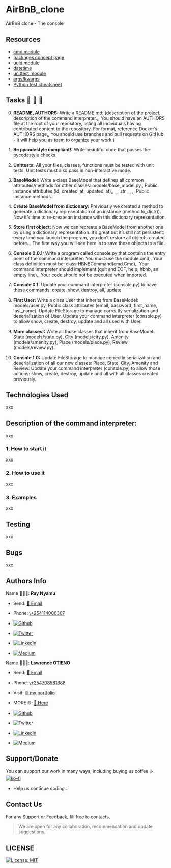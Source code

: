 # AirBnB_clone
AirBnB clone - The console

## Resources

* [cmd module](https://alx-intranet.hbtn.io/rltoken/8ecCwE6veBmm3Nppw4hz5A)
* [packages concept page](https://alx-intranet.hbtn.io)
* [uuid module](https://alx-intranet.hbtn.io/rltoken/KfL9TqwdI69W6ttG6gTPPQ)
* [datetime](https://alx-intranet.hbtn.io/rltoken/1d8I3jSKgnYAtA1IZfEDpA)
* [unittest module](https://alx-intranet.hbtn.io/rltoken/IlFiMB8UmqBG2CxA0AD3jA)
* [args/kwargs](https://alx-intranet.hbtn.io/rltoken/C_a0EKbtvKdMcwIAuSIZng)
* [Python test cheatsheet](https://alx-intranet.hbtn.io/rltoken/tgNVrKKzlWgS4dfl3mQklw)

## Tasks 🚨 🚨 🚨

0.  __README, AUTHORS:__ Write a README.md: (description of the project,, description of the command interpreter.,, You should have an AUTHORS file at the root of your repository, listing all individuals having contributed content to the repository. For format, reference Docker’s AUTHORS page,, You should use branches and pull requests on GitHub - it will help you as team to organize your work.)

1. __Be pycodestyle compliant!:__ Write beautiful code that passes the pycodestyle checks.

2. __Unittests:__ All your files, classes, functions must be tested with unit tests. Unit tests must also pass in non-interactive mode.

3. __BaseModel:__ Write a class BaseModel that defines all common attributes/methods for other classes: models/base_model.py,, Public instance attributes (id, created_at, updated_at),, __ str __ ,, Public instance methods.

4. __Create BaseModel from dictionary:__ Previously we created a method to generate a dictionary representation of an instance (method to_dict()). Now it’s time to re-create an instance with this dictionary representation.

5. __Store first object:__ Now we can recreate a BaseModel from another one by using a dictionary representation. It’s great but it’s still not persistent: every time you launch the program, you don’t restore all objects created before… The first way you will see here is to save these objects to a file.

6.  __Console 0.0.1:__ Write a program called console.py that contains the entry point of the command interpreter: You must use the module cmd,, Your class definition must be: class HBNBCommand(cmd.Cmd),, Your command interpreter should implement (quit and EOF, help, hbnb, an empty line),, Your code should not be executed when imported.

7. __Console 0.1:__ Update your command interpreter (console.py) to have these commands: create, show, destroy, all, update

8. __First User:__ Write a class User that inherits from BaseModel: models/user.py, Public class attributes (email, password, first_name, last_name). Update FileStorage to manage correctly serialization and deserialization of User. Update your command interpreter (console.py) to allow show, create, destroy, update and all used with User.

9. __More classes!:__ Write all those classes that inherit from BaseModel: State (models/state.py), City (models/city.py), Amenity (models/amenity.py), Place (models/place.py), Review (models/review.py).

10. __Console 1.0:__ Update FileStorage to manage correctly serialization and deserialization of all our new classes: Place, State, City, Amenity and Review: Update your command interpreter (console.py) to allow those actions: show, create, destroy, update and all with all classes created previously.

<!-- 11. __:__  -->

## Technologies Used

xxx

## Description of the command interpreter:

xxx

### 1. How to start it

xxx

### 2. How to use it

xxx

### 3. Examples

xxx

## Testing

xxx

## Bugs

xxx

## Authors Info

Name 👨🏽‍💻: __Ray Nyamu__

* Send: [📧 Email](mailto:brianmugambi199@gmail.com)

* Phone: [📞+254114000307](tel:+254114000307)

* <a href="https://github.com/briankod" target="_blank"><img alt="Github" src="https://img.shields.io/badge/GitHub-%2312100E.svg?&style=for-the-badge&logo=Github&logoColor=white" /></a>

* <a href="https://twitter.com/Ray23207364" target="_blank"><img alt="Twitter" src="https://img.shields.io/badge/twitter-%231DA1F2.svg?&style=for-the-badge&logo=twitter&logoColor=white" /></a>

* <a href="https://www.linkedin.com/in/brian-mugambi-07a385245" target="_blank"><img alt="LinkedIn" src="https://img.shields.io/badge/linkedin-%230077B5.svg?&style=for-the-badge&logo=linkedin&logoColor=white" /></a>

* <a href="https://medium.com/@briankod" target="_blank"><img alt="Medium" src="https://img.shields.io/badge/medium-%2312100E.svg?&style=for-the-badge&logo=medium&logoColor=white" /></a>

Name 👨🏽‍💻: __Lawrence OTIENO__

* Send: [📧 Email](mailto:lawifirst@gmail.com)

* Phone: [📞+254708581688](tel:+254708581688)

* Visit: [🌐 my portfolio](https://lawiotieno.github.io/portfolio)

* MORE 🌐: [🔗 Here](https://shor.by/lawi)

* <a href="https://github.com/streetgrandmaster" target="_blank"><img alt="Github" src="https://img.shields.io/badge/GitHub-%2312100E.svg?&style=for-the-badge&logo=Github&logoColor=white" /></a>

* <a href="https://twitter.com/LawiGrandmaster" target="_blank"><img alt="Twitter" src="https://img.shields.io/badge/twitter-%231DA1F2.svg?&style=for-the-badge&logo=twitter&logoColor=white" /></a>

* <a href="https://www.linkedin.com/in/streetgrandmaster" target="_blank"><img alt="LinkedIn" src="https://img.shields.io/badge/linkedin-%230077B5.svg?&style=for-the-badge&logo=linkedin&logoColor=white" /></a>

* <a href="https://medium.com/@streetgm" target="_blank"><img alt="Medium" src="https://img.shields.io/badge/medium-%2312100E.svg?&style=for-the-badge&logo=medium&logoColor=white" /></a>

## Support/Donate

You can support our work in many ways, including buying us coffee ☕️.  
[![ko-fi](https://ko-fi.com/img/githubbutton_sm.svg)](https://ko-fi.com/N4N26PU7L)

* Help us continue coding...

<!-- [Buy Me Coffee ☕️](https://ko-fi.com/streetgrandmaster) -->

## Contact Us

For any Support or Feedback, fill free to contacts.
> We are open for any collaboration, recommendation and update suggestions.

## LICENSE

[![License: MIT](https://img.shields.io/badge/License-MIT-yellow.svg)](/LICENSE)

<!-- [MIT License](https://choosealicense.com/licenses/mit/) -->
